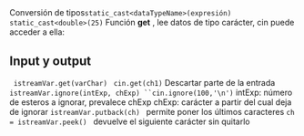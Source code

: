 ## 
Conversión de tipos`static_cast<dataTypeName>(expresión) ` `static_cast<double>(25)`
Función **get** , lee datos de tipo carácter, cin puede acceder a ella: 
 
## Input y output
` istreamVar.get(varChar) ` `cin.get(ch1)`
Descartar parte de la entrada `istreamVar.ignore(intExp, chExp) ``cin.ignore(100,'\n')`
intExp: número de esteros a ignorar, prevalece chExp
chExp: carácter a partir del cual deja de ignorar 
`istreamVar.putback(ch) ` permite poner los últimos caracteres 
`ch = istreamVar.peek() ` devuelve el siguiente carácter sin quitarlo
